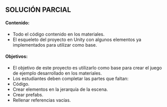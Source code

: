 ## SOLUCIÓN PARCIAL

#### Contenido:

* Todo el código contenido en los materiales.
* El esqueleto del proyecto en Unity con algunos elementos ya implementados para utilizar como base.


#### Objetivos:

* El objetivo de este proyecto es utilizarlo como base para crear el juego de ejemplo desarrollado en los materiales.
* Los estudiantes deben completar las partes que faltan:
 * Código.
 * Crear elementos en la jerarquía de la escena.
 * Crear prefabs.
 * Rellenar referencias vacías.
